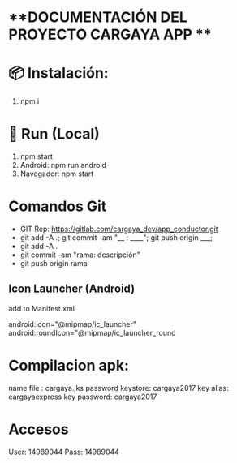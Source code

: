 #   **DOCUMENTACIÓN DEL PROYECTO CARGAYA APP **

# 📦 Instalación:
1. npm i

# 🏃 Run (Local)
1. npm start
2. Android:   npm run android
3. Navegador: npm start

#    Comandos Git
- GIT Rep: https://gitlab.com/cargaya_dev/app_conductor.git 
- git add -A .; git commit -am "__ : ____"; git push origin ___;
- git add -A .
- git commit -am "rama: descripción"
- git push origin rama

## Icon Launcher (Android)

add to Manifest.xml

android:icon="@mipmap/ic_launcher"
android:roundIcon="@mipmap/ic_launcher_round

# Compilacion apk:
name file : cargaya.jks
password keystore: cargaya2017
key alias: cargayaexpress
key password: cargaya2017

# Accesos
User:   14989044
Pass:   14989044